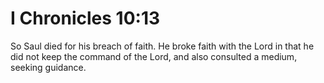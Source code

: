 # I Chronicles 10:13

So Saul died for his breach of faith. He broke faith with the Lord in that he did not keep the command of the Lord, and also consulted a medium, seeking guidance.

